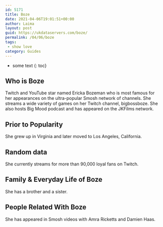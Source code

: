 ```yaml
---
id: 5171
title: Boze
date: 2021-04-06T19:01:51+00:00
author: Laima
layout: post
guid: https://ukdataservers.com/boze/
permalink: /04/06/boze
tags:
 - show love
category: Guides
---
```


* some text
{: toc}


## Who is Boze
                  
                  
                  
Twitch and YouTube star named Ericka Bozeman who is most famous for her appearances on the ultra-popular Smosh network of channels. She streams a wide variety of games on her Twitch channel, bigbossboze. She also hosts Big Mood podcast and has appeared on the JKFilms network.  
                  
              
            
              
            
                
                
                
## Prior to Popularity
                  
                  
                  
She grew up in Virginia and later moved to Los Angeles, California.
                  
              
            
              
            
                
                
                
## Random data
                  
                  
                  
She currently streams for more than 90,000 loyal fans on Twitch.
                  
              
            
              
            
                
                
                
## Family & Everyday Life of Boze
                  
                  
                  
She has a brother and a sister. 
                  
              
            
              
            
                
                
                
## People Related With Boze
                  
                  
                  
She has appeared in Smosh videos with Amra Ricketts and Damien Haas.
                  
              
            
              
            
                
              
            
              
              
            
            
              
            
          
          
          